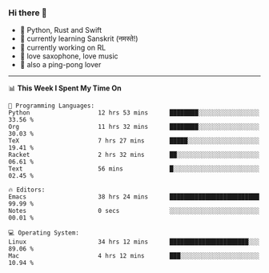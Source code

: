 ### Hi there 👋

- 📙 Python, Rust and Swift
- 🌱 currently learning Sanskrit (नमस्ते!)
- 🔭 currently working on RL
- 🎷 love saxophone, love music
- 🏓 also a ping-pong lover

<!--
**ZiqinGong/ZiqinGong** is a ✨ _special_ ✨ repository because its `README.md` (this file) appears on your GitHub profile.

Here are some ideas to get you started:

- 🔭 I’m currently working on ...
- 🌱 I’m currently learning ...
- 👯 I’m looking to collaborate on ...
- 🤔 I’m looking for help with ...
- 💬 Ask me about ...
- 📫 gongzq0301@sjtu.edu.cn
- 😄 Pronouns: ...
- ⚡ Fun fact: ...
-->

---

<!--START_SECTION:waka-->
📊 **This Week I Spent My Time On** 

```text
💬 Programming Languages: 
Python                   12 hrs 53 mins      ████████░░░░░░░░░░░░░░░░░   33.56 % 
Org                      11 hrs 32 mins      ████████░░░░░░░░░░░░░░░░░   30.03 % 
TeX                      7 hrs 27 mins       █████░░░░░░░░░░░░░░░░░░░░   19.41 % 
Racket                   2 hrs 32 mins       ██░░░░░░░░░░░░░░░░░░░░░░░   06.61 % 
Text                     56 mins             █░░░░░░░░░░░░░░░░░░░░░░░░   02.45 % 

🔥 Editors: 
Emacs                    38 hrs 24 mins      █████████████████████████   99.99 % 
Notes                    0 secs              ░░░░░░░░░░░░░░░░░░░░░░░░░   00.01 % 

💻 Operating System: 
Linux                    34 hrs 12 mins      ██████████████████████░░░   89.06 % 
Mac                      4 hrs 12 mins       ███░░░░░░░░░░░░░░░░░░░░░░   10.94 % 
```


<!--END_SECTION:waka-->
